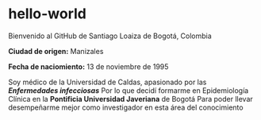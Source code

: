 # hello-world
Bienvenido al GitHub de Santiago Loaiza de Bogotá, Colombia

**Ciudad de origen:** Manizales

**Fecha de naciomiento:** 13 de noviembre de 1995

Soy médico de la Universidad de Caldas, apasionado por las ***Enfermedades infecciosas***
Por lo que decidí formarme en Epidemiología Clínica en la **Pontificia Universidad Javeriana** de Bogotá
Para poder llevar desempeñarme mejor como investigador en esta área del conocimiento
